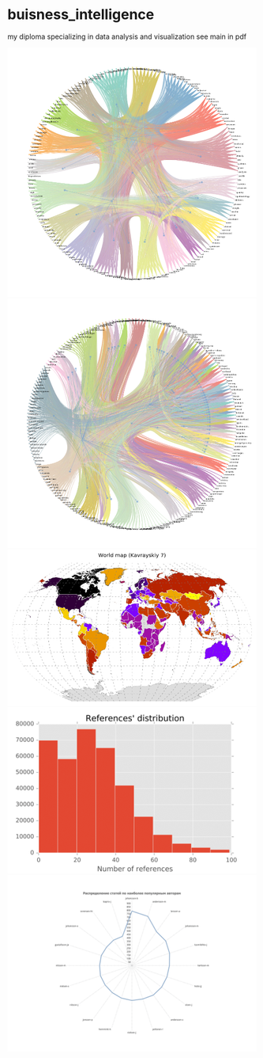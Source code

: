 # buisness_intelligence
my diploma specializing in data analysis and visualization
see main in pdf

![](data/kclustern.png "keywords clusterization")
![](data/cclustern.png "countries clusterization")
![](data/worldmap.png "cluster-painted worldmap")
![](data/references-1.png "distribution of references count in articles")
![](data/count_article_author-1.png "distribution of authors in articles")
